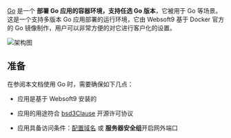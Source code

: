 [Go](https://hub.docker.com/_/golang) 是一个 **部署 Go 应用的容器环境，支持任选 Go 版本**，它被用于 Go  等场景。这是一个支持多版本 Go 应用部署的运行环境，它由 Websoft9 基于 Docker 官方的 Go 镜像制作，用户可以非常方便的对它进行客户化的设置。


![架构图](https://libs.websoft9.com/Websoft9/DocsPicture/zh/runtime/runtime-web-websoft9.png)


## 准备

在参阅本文档使用 Go 时，需要确保如下几点：

- 应用是基于 Websoft9 安装的

- 应用的用途符合 [bsd3Clause](https://opensource.org/licenses/BSD-3-Clause) 开源许可协议

- 应用具备访问条件：[配置域名](./guide/appsetdomain) 或 **服务器安全组**开启网外端口